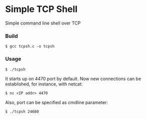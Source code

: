 # Simple TCP Shell
Simple command line shell over TCP

### Build
```
$ gcc tcpsh.c -o tcpsh
```

### Usage
```
$ ./tcpsh
```
It starts up on 4470 port by default. Now new connections can be established, for instance, with netcat:
```
$ nc <IP addr> 4470
```
Also, port can be specified as cmdline parameter:
```
$ ./tcpsh 24680
```
